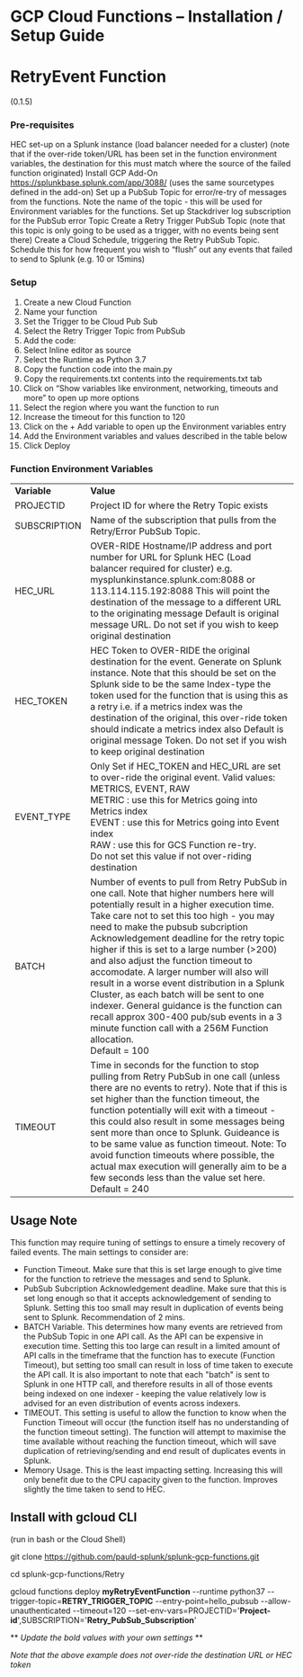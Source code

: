 # GCP Cloud Functions – Installation / Setup Guide

# RetryEvent Function 
(0.1.5)

### **Pre-requisites**
HEC set-up on a Splunk instance (load balancer needed for a cluster) 
(note that if the over-ride token/URL has been set in the function environment variables, the destination for this must match where the source of the failed function originated)
Install GCP Add-On https://splunkbase.splunk.com/app/3088/ (uses the same sourcetypes defined in the add-on)
Set up a PubSub Topic for error/re-try of messages from the functions.  Note the name of the topic -  this will be used for Environment variables for the functions.
Set up Stackdriver log subscription for the PubSub error Topic
Create a Retry Trigger PubSub Topic (note that this topic is only going to be used as a trigger, with no events being sent there)
Create a Cloud Schedule, triggering the Retry PubSub Topic. Schedule this for how frequent you wish to “flush” out any events that failed to send to Splunk (e.g. 10 or 15mins)

### **Setup**

1.	Create a new Cloud Function
2.	Name your function
3.	Set the Trigger to be Cloud Pub Sub 
4.	Select the Retry Trigger Topic from PubSub
5.	Add the code:
6.	Select Inline editor as source
7.	Select the Runtime as Python 3.7
8.	Copy the function code into the main.py
9.	Copy the requirements.txt contents into the requirements.txt tab
10.	Click on “Show variables like environment, networking, timeouts and more” to open up more options
11.	Select the region where you want the function to run
12.	Increase the timeout for this function to 120
13.	Click on the + Add variable to open up the Environment variables entry
14.	Add the Environment variables and values described in the table below
15.	Click Deploy

### **Function Environment Variables**

<table><tr><td><strong>Variable</strong></td><td><strong>Value</strong></td></tr>
<tr><td>PROJECTID</td><td>Project ID for where the Retry Topic exists</td></tr>
<tr><td>SUBSCRIPTION</td><td>Name of the subscription that pulls from the Retry/Error PubSub Topic.</td></tr>
<tr><td>HEC_URL</td><td>OVER-RIDE Hostname/IP address and port number for URL for Splunk HEC (Load balancer required for cluster)
e.g. mysplunkinstance.splunk.com:8088 or 113.114.115.192:8088
This will point the destination of the message to a different URL to the originating message
Default is original message URL. Do not set if you wish to keep original destination</td></tr>
<tr><td>HEC_TOKEN</td><td>HEC Token to OVER-RIDE the original destination for the event. Generate on Splunk instance. 
Note that this should be set on the Splunk side to be the same Index-type the token used for the function that is using this as a retry i.e. if a metrics index was the destination of the original, this over-ride token should indicate a metrics index also
Default is original message Token. Do not set if you wish to keep original destination</td></tr>
<tr><td>EVENT_TYPE</td><td>Only Set if HEC_TOKEN and HEC_URL are set to over-ride the original event. Valid values: METRICS, EVENT, RAW
<br>METRIC : use this for Metrics going into Metrics index
<br>EVENT : use this for Metrics going into Event index
<br>RAW : use this for GCS Function re-try. 
<br>Do not set this value if not over-riding destination</td></tr>
<tr><td>BATCH</td><td>Number of events to pull from Retry PubSub in one call. Note that higher numbers here will potentially result in a higher execution time. Take care not to set this too high - you may need to make the pubsub subcription Acknowledgement deadline for the retry topic higher if this is set to a large number (>200) and also adjust the function timeout to accomodate. A larger number will also will result in a worse event distribution in a Splunk Cluster, as each batch will be sent to one indexer. General guidance is the function can recall approx 300-400 pub/sub events in a 3 minute function call with a 256M Function allocation. <br>Default = 100</td></tr>
<tr><td>TIMEOUT</td><td>Time in seconds for the function to stop pulling from Retry PubSub in one call (unless there are no events to retry). Note that if this is set higher than the function timeout, the function potentially will exit with a timeout - this could also result in some messages being sent more than once to Splunk. Guideance is to be same value as function timeout. Note: To avoid function timeouts where possible, the actual max execution will generally aim to be a few seconds less than the value set here.<br>Default = 240 </td></tr>
</table>

## Usage Note
This function may require tuning of settings to ensure a timely recovery of failed events.
The main settings to consider are:
- Function Timeout. Make sure that this is set large enough to give time for the function to retrieve the messages and send to Splunk. 
- PubSub Subcription Acknowledgement deadline. Make sure that this is set long enough so that it accepts acknowledgement of sending to Splunk. Setting this too small may result in duplication of events being sent to Splunk. Recommendation of 2 mins.
- BATCH Variable. This determines how many events are retrieved from the PubSub Topic in one API call. As the API can be expensive in execution time. Setting this too large can result in a limited amount of API calls in the timeframe that the function has to execute (Function Timeout), but setting too small can result in loss of time taken to execute the API call. It is also important to note that each "batch" is sent to Splunk in one HTTP call, and therefore results in all of those events being indexed on one indexer - keeping the value relatively low is advised for an even distribution of events across indexers.
- TIMEOUT. This setting is useful to allow the function to know when the Function Timeout will occur (the function itself has no understanding of the function timeout setting). The function will attempt to maximise the time available without reaching the function timeout, which will save duplication of retrieving/sending and end result of duplicates events in Splunk. 
- Memory Usage. This is the least impacting setting. Increasing this will only benefit due to the CPU capacity given to the function. Improves slightly the time taken to send to HEC.

## Install with gcloud CLI

(run in bash or the Cloud Shell)

git clone https://github.com/pauld-splunk/splunk-gcp-functions.git

cd splunk-gcp-functions/Retry

gcloud functions deploy **myRetryEventFunction** --runtime python37 --trigger-topic=**RETRY_TRIGGER_TOPIC** --entry-point=hello_pubsub --allow-unauthenticated --timeout=120 --set-env-vars=PROJECTID='**Project-id**',SUBSCRIPTION='**Retry_PubSub_Subscription**'

** *Update the bold values with your own settings* **

*Note that the above example does not over-ride the destination URL or HEC token*

